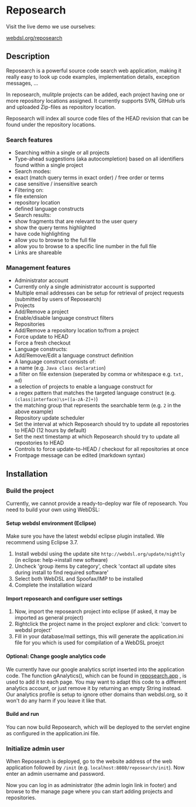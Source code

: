 # Reposearch #

Visit the live demo we use ourselves:

[webdsl.org/reposearch](http://www.webdsl.org/reposearch)

## Description ##

Reposearch is a powerful source code search web application, making it really easy to look up code examples, implementation details, exception messages, ...

In reposearch, mulitple projects can be added, each project having one or more repository locations assigned. It currently supports SVN, GitHub urls and uploaded Zip-files as repository location.

Reposearch will index all source code files of the HEAD revision that can be found under the repository locations.

### Search features ###

 - Searching within a single or all projects
 - Type-ahead suggestions (aka autocompletion) based on all identifiers found within a single project
 - Search modes:
  - exact (match query terms in exact order) / free order or terms
  - case sensitive / insensitive search
 - Filtering on:
  - file extension
  - repository location
  - defined language constructs
 - Search results:
  - show fragments that are relevant to the user query
  - show the query terms highlighted
  - have code highlighting
  - allow you to browse to the full file
  - allow you to browse to a specific line number in the full file
 - Links are shareable

### Management features ###
 - Administrator account
  - Currently only a single administrator account is supported
  - Multiple email addresses can be setup for retrieval of project requests (submitted by users of Reposearch)
 - Projects
  - Add/Remove a project
  - Enable/disable language construct filters
 - Repositories
  - Add/Remove a repository location to/from a project
  - Force update to HEAD
  - Force a fresh checkout 
 - Language constructs:
  - Add/Remove/Edit a language construct definition
  - A language construct consists of:
   - a name (e.g. `Java class declaration`)
   - a filter on file extension (seperated by comma or whitespace e.g. `txt, md`)
   - a selection of projects to enable a language construct for
   - a regex pattern that matches the targeted language construct (e.g. `(class|interface)\s+([a-zA-Z]+)`)
   - the matching group that represents the searchable term (e.g. `2` in the above example)
 - Repository update scheduler
  - Set the interval at which Reposearch should try to update all repostories to HEAD (12 hours by default)
  - Set the next timestamp at which Reposearch should try to update all repostories to HEAD
  - Controls to force update-to-HEAD / checkout for all repositories at once
 - Frontpage message can be edited (markdown syntax)

## Installation ##

### Build the project ###
Currently, we cannot provide a ready-to-deploy war file of reposearch. You need to build your own using WebDSL:

#### Setup webdsl environment (Eclipse) ####
Make sure you have the latest webdsl eclipse plugin installed. We recommend using Eclipse 3.7.

 1. Install webdsl using the update site `http://webdsl.org/update/nightly` (in eclipse: help->install new software)
 2. Uncheck 'group items by category', check 'contact all update sites during install to find required software'
 3. Select both WebDSL and Spoofax/IMP to be installed
 4. Complete the installation wizard

#### Import reposearch and configure user settings ####
 1. Now, import the reposearch project into eclipse (if asked, it may be imported as general project)
 2. Rightclick the project name in the project explorer and click: 'convert to webdsl project'
 3. Fill in your database/mail settings, this will generate the application.ini file for you which is used for compilation of a WebDSL proejct

#### Optional: Change google analytics code ####
We currently have our google analytics script inserted into the application code.
The function gAnalytics(), which can be found in [reposearch.app](https://github.com/webdsl/reposearch/blob/master/reposearch.app) , is used to add it to each page. You may want to adapt this code to a different analytics account, or just remove it by returning an empty String instead.
Our analytics profile is setup to ignore other domains than webdsl.org, so it won't do any harm if you leave it like that.

#### Build and run ####
You can now build Reposearch, which will be deployed to the servlet engine as configured in the application.ini file.

### Initialize admin user ###

When Reposearch is deployed, go to the website address of the web application followed by `/init` (e.g. `localhost:8080/reposearch/init`). Now enter an admin username and password.

Now you can log in as administrator (the admin login link in footer) and browse to the manage page where you can start adding projects and repositories.

